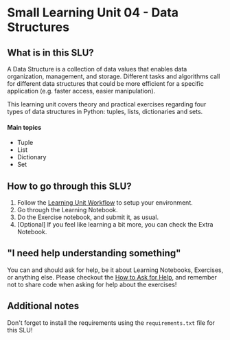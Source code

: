 # Small Learning Unit 04 - Data Structures

## What is in this SLU?

A Data Structure is a collection of data values that enables data organization, management, and storage. Different tasks and algorithms call for different data structures that could be more efficient for a specific application (e.g. faster access, easier manipulation). 

This learning unit covers theory and practical exercises regarding four types of data structures in Python: tuples, lists, dictionaries and sets.   

#### Main topics

- Tuple
- List
- Dictionary
- Set

## How to go through this SLU?

1. Follow the [Learning Unit Workflow](https://github.com/LDSSA/ds-prep-course-2022#2-learning-unit-workflow) to setup your environment.
2. Go through the Learning Notebook.
3. Do the Exercise notebook, and submit it, as usual.
4. [Optional] If you feel like learning a bit more, you can check the Extra Notebook.

## "I need help understanding something"

You can and should ask for help, be it about Learning Notebooks, Exercises, or anything else. Please checkout the [How to Ask for Help](https://github.com/LDSSA/ds-prep-course-2022#4-how-to-ask-for-help), and remember not to share code when asking for help about the exercises!

## Additional notes
Don't forget to install the requirements using the `requirements.txt` file for this SLU!
